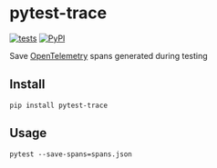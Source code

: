 # pytest-trace

[![tests](https://github.com/scttnlsn/pytest-trace/actions/workflows/tests.yml/badge.svg)](https://github.com/scttnlsn/pytest-trace/actions/workflows/tests.yml)
[![PyPI](https://img.shields.io/pypi/v/pytest-trace.svg)](https://pypi.org/project/pytest-trace/)

Save [OpenTelemetry](https://opentelemetry.io/) spans generated during testing

## Install

```
pip install pytest-trace
```

## Usage

```
pytest --save-spans=spans.json
```